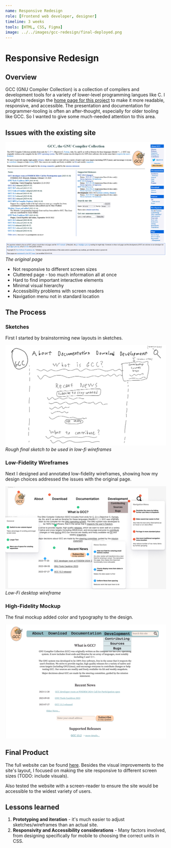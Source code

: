 ```yaml
---
name: Responsive Redesign
role: [Frontend web developer, designer]
timeline: 3 weeks
tools: [HTML, CSS, Figma]
image: ../../images/gcc-redesign/final-deployed.png
---
```


# Responsive Redesign

## Overview

GCC (GNU Compiler Collection) is a collection of compilers and development tools for a variety of lower-level programming langues like C. I sought to redesign the [home page for this project](https://gcc.gnu.org/) to make it more readable, responsive, and accessible. The presentation and documentation for programmer-tooling is often an after-thought, especially for older tooling like GCC. So I wanted to give some much-needed attention to this area.

## Issues with the existing site

![Original GCC homepage](../../images/gcc-redesign/original-page.png)
*The original page*

- Not responsive to different screen sizes
- Cluttered page - too much information all at once
- Hard to find important interactive elements
- Minimal visual hierarchy
- Accessibility problems with screen readers
- Navigation menu not in standard location

## The Process

### Sketches

First I started by brainstorming new layouts in sketches.

![A slightly more detailed page layout sketch"](../../images/gcc-redesign/final-sketch.jpg)
*Rough final sketch to be used in low-fi wireframes*

### Low-Fidelity Wireframes

Next I designed and annotated low-fidelity wireframes, showing how my design choices addressed the issues with the original page.

![low-fidelity wireframe for desktops](../../images/gcc-redesign/lo-fi-desktop.png)
*Low-Fi desktop wireframe*

### High-Fidelity Mockup

The final mockup added color and typography to the design.

![high-fidelity mockup for desktop](../../images/gcc-redesign/hi-fi-desktop.png)

## Final Product

The full website can be found [here](https://mitchman215.github.io/GCC-Redesign). Besides the visual improvements to the site's layout, I focused on making the site responsive to different screen sizes (TODO: include visuals).

Also tested the website with a screen-reader to ensure the site would be accessible to the widest variety of users.

## Lessons learned

1) **Prototyping and iteration** - it's much easier to adjust sketches/wireframes than an actual site.
2) **Responsivity and Accessibility considerations** - Many factors involved, from designing specifically for mobile to choosing the correct units in CSS.
